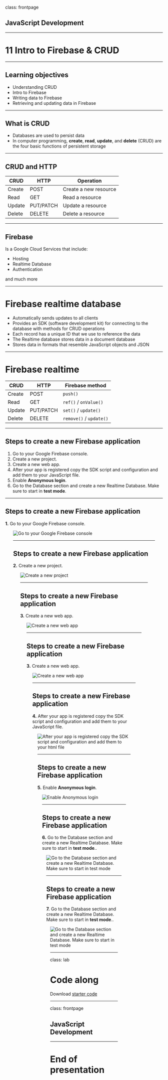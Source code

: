 class: frontpage

<div>
  <h2>JavaScript Development</h2>
  <hr/>
  <h1>11 Intro to Firebase <wbr>& CRUD</h1>
</div>

---

## Learning objectives

- Understanding CRUD
- Intro to Firebase
- Writing data to Firebase
- Retrieving and updating data in Firebase

---

## What is CRUD

- Databases are used to persist data
- In computer programming, **create**, **read**, **update**, and **delete** (CRUD) are the four basic functions of persistent storage

---

## CRUD and HTTP

| CRUD   | HTTP      | Operation             |
| ------ | --------- | --------------------- |
| Create | POST      | Create a new resource |
| Read   | GET       | Read a resource       |
| Update | PUT/PATCH | Update a resource     |
| Delete | DELETE    | Delete a resource     |

---

## Firebase

Is a Google Cloud Services that include:

- Hosting
- Realtime Database
- Authentication

and much more

---

# Firebase realtime database

- Automatically sends updates to all clients
- Provides an SDK (software development kit) for connecting to the database with methods for CRUD operations
- Each record has a unique ID that we use to reference the data
- The Realtime database stores data in a document database
- Stores data in formats that resemble JavaScript objects and JSON

---

# Firebase realtime

| CRUD   | HTTP      | Firebase method         |
| ------ | --------- | ----------------------- |
| Create | POST      | `push()`                |
| Read   | GET       | `ref()` / `onValue()`   |
| Update | PUT/PATCH | `set()` / `update()`    |
| Delete | DELETE    | `remove()` / `update()` |

---

## Steps to create a new Firebase application

1. Go to your Google Firebase console.
2. Create a new project.
3. Create a new web app.
4. After your app is registered copy the SDK script and configuration and add them to your JavaScript file.
5. Enable **Anonymous login**.
6. Go to the Database section and create a new Realtime Database. Make sure to start in **test mode**.

---

## Steps to create a new Firebase application

**1.** Go to your Google Firebase console.

<picture style="max-width: 90%; margin: 0 auto; display: block;">
  <img src="https://pataruco.s3.amazonaws.com/ga/jsd/1.png" alt="Go to your Google Firebase console">
<picture>

---

## Steps to create a new Firebase application

**2.** Create a new project.

<picture style="max-width: 90%; margin: 0 auto; display: block;">
  <img src="https://pataruco.s3.amazonaws.com/ga/jsd/2.png" alt="Create a new project">
<picture>

---

## Steps to create a new Firebase application

**3.** Create a new web app.

<picture style="max-width: 90%; margin: 0 auto; display: block;">
  <img src="https://pataruco.s3.amazonaws.com/ga/jsd/3.png" alt="Create a new web app">
<picture>

---

## Steps to create a new Firebase application

**3.** Create a new web app.

<picture style="max-width: 90%; margin: 0 auto; display: block;">
  <img src="https://pataruco.s3.amazonaws.com/ga/jsd/3-5.png" alt="Create a new web app">
<picture>

---

## Steps to create a new Firebase application

**4.** After your app is registered copy the SDK script and configuration and add them to your JavaScript file.

<picture style="max-width: 90%; margin: 0 auto; display: block;">
  <img src="https://pataruco.s3.amazonaws.com/ga/jsd/4.png" alt="After your app is registered copy the SDK script and configuration and add them to your html file">
<picture>

---

## Steps to create a new Firebase application

**5.** Enable **Anonymous login**.

<picture style="max-width: 90%; margin: 0 auto; display: block;">
  <img src="https://pataruco.s3.amazonaws.com/ga/jsd/6.png" alt="Enable Anonymous login">
<picture>

---

## Steps to create a new Firebase application

**6.** Go to the Database section and create a new Realtime Database. Make sure to start in **test mode**..

<picture style="max-width: 90%; margin: 0 auto; display: block;">
  <img src="https://pataruco.s3.amazonaws.com/ga/jsd/7.png" alt="Go to the Database section and create a new Realtime Database. Make sure to start in test mode">
<picture>

---

## Steps to create a new Firebase application

**7.** Go to the Database section and create a new Realtime Database. Make sure to start in **test mode**..

<picture style="max-width: 90%; margin: 0 auto; display: block;">
  <img src="https://pataruco.s3.amazonaws.com/ga/jsd/7-5.png" alt="Go to the Database section and create a new Realtime Database. Make sure to start in test mode">
<picture>

---

class: lab

# Code along

Download [starter code](https://github.com/pataruco/jsd/raw/master/labs/crud-firebase/crud-firebase-starter-code.zip)

---

class: frontpage

<div>
  <h2>JavaScript Development</h2>
  <hr/>
  <h1>End of presentation</h1>
</div>
